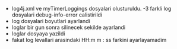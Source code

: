 - log4j.xml ve myTimerLoggings dosyalari olusturuldu.
-3 farkli log dosyalari debug-info-error calistirildi
- log dosyalari boyutlari ayarlandi
- loglar bir gun sonra silinecek sekilde ayarlandi
- loglar dosyaya yazildi
- fakat log levallari arasindaki HH:m m : ss farkini ayarlayamadim
